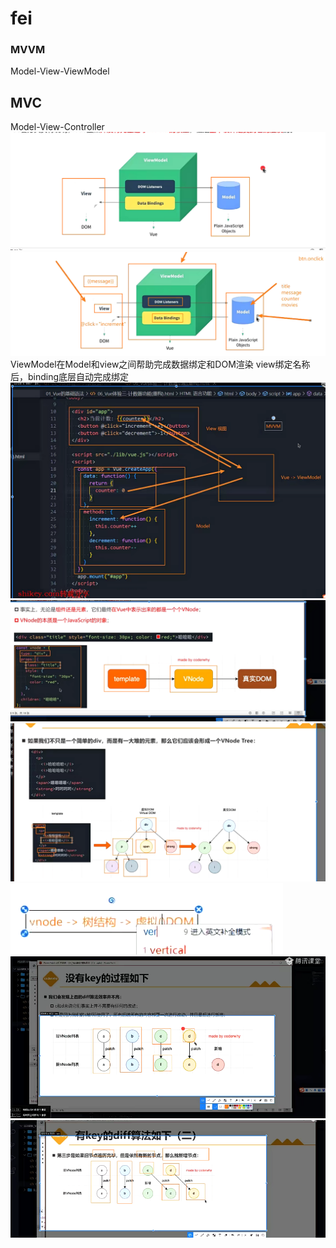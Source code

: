 # fei
### MVVM
Model-View-ViewModel
## MVC
Model-View-Controller
![Alt text](image.png)
![Alt text](image-1.png)
ViewModel在Model和view之间帮助完成数据绑定和DOM渲染
view绑定名称后，binding底层自动完成绑定
![Alt text](image-2.png)
![Alt text](image-3.png)
![Alt text](image-4.png)
![Alt text](image-5.png)
![Alt text](image-6.png)
![Alt text](image-7.png)